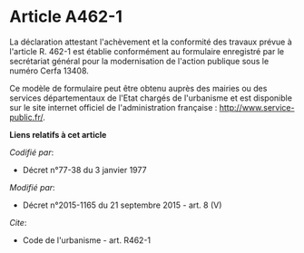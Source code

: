 # Article A462-1

La déclaration attestant l'achèvement et la conformité des travaux prévue à l'article R. 462-1 est établie conformément au
formulaire enregistré par le secrétariat général pour la modernisation de l'action publique sous le numéro Cerfa 13408.

Ce modèle de formulaire peut être obtenu auprès des mairies ou des services départementaux de l'Etat chargés de l'urbanisme
et est disponible sur le site internet officiel de l'administration française :  http://www.service-public.fr/.

**Liens relatifs à cet article**

_Codifié par_:

  - Décret n°77-38 du 3 janvier 1977

_Modifié par_:

  - Décret n°2015-1165 du 21 septembre 2015 - art. 8 (V)

_Cite_:

  - Code de l'urbanisme - art. R462-1
